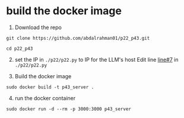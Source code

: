 # build the docker image

1. Download the repo
```
git clone https://github.com/abdalrahman01/p22_p43.git

cd p22_p43
```

2. set the IP in `./p22/p22.py` to IP for the LLM's host
Edit line [line#7](https://github.com/abdalrahman01/p22_p43/blob/d9b0a8f5c1925a4c248d15898c2180cc8fb67c75/p22/p22.py#L7) in `./p22/p22.py`

3. Build the docker image
```
sudo docker build -t p43_server . 
```

4. run the docker container
```
sudo docker run -d --rm -p 3000:3000 p43_server 
```

<!--
# How to make a test run: 
in this repository there is a test python script `testScene.py` that you can run to test the blender installation. 

in the same dir:

```
/opt/infinigen/blender/blender -b -P /opt/infinigen/testScene.py
```

the output should be a file called `cup_dish.glb` in the same dir. -->
